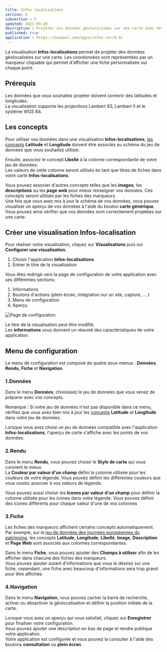 ```yaml
---
title: Infos localisations
section: 6
subsection : 5
updated: 2021-09-20
description : Projeter vos données géolocalisées sur une carte avec des marqueurs personnalisés
published: true
application : https://koumoul.com/apps/infos-loc/0.9/
---
```


La visualisation **Infos-localisations** permet de projeter des données géolocalisées sur une carte. Les coordonnées sont représentées par un marqueur cliquable qui permet d'afficher une fiche personnalisée sur chaque point.

## Prérequis
Les données que vous souhaitez projeter doivent contenir des latitudes et longitudes.  
La visualisation supporte les projections Lambert 93, Lambert II et le système WGS 84.

## Les concepts
Pour utiliser vos données dans une visualisation **Infos-localisations**, [les concepts](./user-guide-backoffice/concept) **Latitude** et **Longitude** doivent être associés au schéma du jeu de données que vous souhaitez utiliser.

Ensuite, associez le concept **Libellé** à la colonne correspondante de votre jeu de données.  
Les valeurs de cette colonne seront utilisés en tant que titres de fiches dans votre carte **Infos-localisations**.

Vous pouvez associer d'autres concepts telles que les **images**, les **descriptions** ou les **page web** pour mieux renseigner vos données. Ces concepts seront utilisés par les fiches des marqueurs.  
Une fois que vous avez mis à jour le schéma de vos données, vous pouvez visualiser un aperçu de vos données à l'aide du bouton **carte générique**. Vous pouvez ainsi vérifier que vos données sont correctement projetées sur une carte.

## Créer une visualisation Infos-localisation
Pour réaliser votre visualisation, cliquez sur **Visualisations** puis sur **Configurer une visualisation**.

1. Choisir l'application **Infos-localisations**
2. Entrer le titre de la visualisation

Vous êtes redirigé vers la page de configuration de votre application avec ses différentes sections:

1. Informations
2. Boutons d'actions (plein écran, intégration sur un site, capture, ... )
3. Menu de configuration
4. Aperçu

![Page de configuration](./images/user-guide-backoffice/infos-localisations-config.jpg)

Le titre de la visualisation peut être modifié.  
Les **informations** vous donnent un résumé des caractéristiques de votre application.  

## Menu de configuration
Le menu de configuration est composé de quatre sous-menus : **Données**, **Rendu**, **Fiche** et **Navigation**.

### 1.Données
Dans le menu **Données**, choisissez le jeu de données que vous venez de préparer avec vos concepts.

Remarque : Si votre jeu de données n'est pas disponible dans ce menu, vérifiez que vous avez bien mis à jour les [concepts](./user-guide-backoffice/concept) **Latitude** et **Longitude** dans votre jeu de données.

Lorsque vous avez choisi un jeu de données compatible avec l'application **Infos-localisations**, l'aperçu de carte s'affiche avec les points de vos données.


### 2.Rendu
Dans le menu **Rendu**, vous pouvez choisir le **Style de carte** qui vous convient le mieux.  
La **Couleur par valeur d'un champ** défini la colonne utilisée pour les couleurs de votre légende. Vous pouvez définir les différentes couleurs que vous voulez associer à vos valeurs de légende.

Vous pouvez aussi choisir les **Icones par valeur d'un champ** pour définir la colonne utilisée pour les icones dans votre légende. Vous pouvez définir des icones différents pour chaque valeur d'une de vos colonnes

### 3.Fiche
Les fiches des marqueurs affichent certains concepts automatiquement. Par exemple, sur le [jeu de données des journées européennes du patrimoine](https://opendata.koumoul.com/reuses/carte-des-evenements-des-journees-europeennes-du-patrimoine-en-france-2019), les concepts **Latitude**, **Longitude**, **Libellé**, **Image**, **Description** et **Page Web** sont associés aux colonnes correspondantes.

Dans le menu **Fiche**, vous pouvez ajouter des **Champs à utiliser** afin de les afficher dans chacune des fiches des marqueurs.  
Vous pouvez ajouter autant d'informations que vous le désirez sur une fiche, cependant, une fiche avec beaucoup d'informations sera trop grand pour être affichée.

### 4.Navigation
Dans le menu **Navigation**, vous pouvez cacher la barre de recherche, activer ou désactiver la géolocalisation et définir la position initiale de la carte.

Lorsque vous avez un aperçu qui vous satisfait, cliquez sur **Enregistrer** pour finaliser votre configuration.  
Vous pouvez ajouter une description en bas de page et rendre publique votre application.  
Votre application est configurée et vous pouvez la consulter à l'aide des boutons **consultation** ou **plein écran**.
